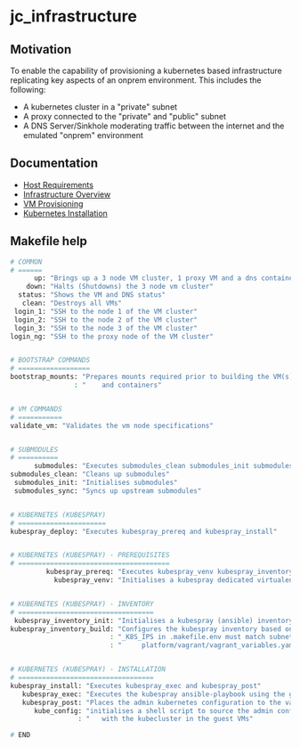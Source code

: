 # jc_infrastructure

## Motivation
To enable the capability of provisioning a kubernetes based infrastructure replicating key aspects of an onprem environment. This includes the following:
* A kubernetes cluster in a "private" subnet
* A proxy connected to the "private" and "public" subnet
* A DNS Server/Sinkhole moderating traffic between the internet and the emulated "onprem" environment

## Documentation
* [Host Requirements](./docs/REQUIREMENTS.md)
* [Infrastructure Overview](./docs/INFRASTRUCTURE.md)
* [VM Provisioning](./docs/NODES.md)
* [Kubernetes Installation](./docs/KUBERNETES.md)

## Makefile help
```bash
# COMMON
# ======
      up: "Brings up a 3 node VM cluster, 1 proxy VM and a dns container"
    down: "Halts (Shutdowns) the 3 node vm cluster"
  status: "Shows the VM and DNS status"
   clean: "Destroys all VMs"
 login_1: "SSH to the node 1 of the VM cluster"
 login_2: "SSH to the node 2 of the VM cluster"
 login_3: "SSH to the node 3 of the VM cluster"
login_ng: "SSH to the proxy node of the VM cluster"


# BOOTSTRAP COMMANDS
# ==================
bootstrap_mounts: "Prepares mounts required prior to building the VM(s)"
                : "    and containers"


# VM COMMANDS
# ===========
validate_vm: "Validates the vm node specifications"


# SUBMODULES
# ==========
      submodules: "Executes submodules_clean submodules_init submodules_sync"
submodules_clean: "Cleans up submodules"
 submodules_init: "Initialises submodules"
 submodules_sync: "Syncs up upstream submodules"


# KUBERNETES (KUBESPRAY)
# ======================
kubespray_deploy: "Executes kubespray_prereq and kubespray_install"


# KUBERNETES (KUBESPRAY) - PREREQUISITES
# ======================================
         kubespray_prereq: "Executes kubespray_venv kubespray_inventory_init kubespray_inventory_build"
           kubespray_venv: "Initialises a kubespray dedicated virtualenv directory"


# KUBERNETES (KUBESPRAY) - INVENTORY
# ==================================
 kubespray_inventory_init: "Initialises a kubespray (ansible) inventory"
kubespray_inventory_build: "Configures the kubespray inventory based on the parameter _K8S_IPS in .makefile.env"
                         : "_K8S_IPS in .makefile.env must match subnet and I.P. stated in"
                         : "     platform/vagrant/vagrant_variables.yaml"


# KUBERNETES (KUBESPRAY) - INSTALLATION
# ==================================
kubespray_install: "Executes kubespray_exec and kubespray_post"
   kubespray_exec: "Executes the kubespray ansible-playbook using the generated inventory"
   kubespray_post: "Places the admin kubernetes configuration to the vagrant home directory inside master nodes"
      kube_config: "initialises a shell script to source the admin config that allows the host to interact "
                 : "   with the kubecluster in the guest VMs"

# END

```
